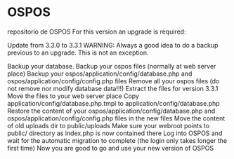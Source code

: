# OSPOS
repositorio de OSPOS 
For this version an upgrade is required:

Update from 3.3.0 to 3.3.1
WARNING: Always a good idea to do a backup previous to an upgrade. This is not an exception.

Backup your database.
Backup your ospos files (normally at web server place)
Backup your ospos/application/config/database.php and ospos/application/config/config.php files
Remove all your ospos files (do not remove nor modify database data!!!)
Extract the files for version 3.3.1
Move the files to your web server place
Copy application/config/database.php.tmpl to application/config/database.php
Restore the content of your ospos/application/config/database.php and ospos/application/config/config.php files in the new files
Move the content of old uploads dir to public/uploads
Make sure your webroot points to public/ directory as index.php is now contained there
Log into OSPOS and wait for the automatic migration to complete (the login only takes longer the first time)
Now you are good to go and use your new version of OSPOS
